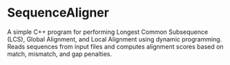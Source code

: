 # SequenceAligner
A simple C++ program for performing Longest Common Subsequence (LCS), Global Alignment, and Local Alignment using dynamic programming. Reads sequences from input files and computes alignment scores based on match, mismatch, and gap penalties.
